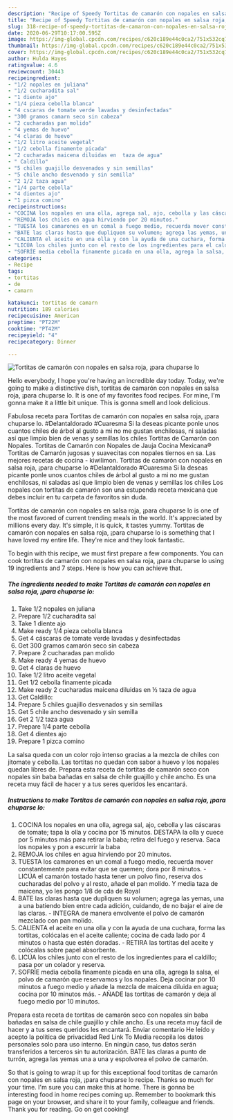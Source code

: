 ```yaml
---
description: "Recipe of Speedy Tortitas de camarón con nopales en salsa roja, ¡para chuparse lo"
title: "Recipe of Speedy Tortitas de camarón con nopales en salsa roja, ¡para chuparse lo"
slug: 318-recipe-of-speedy-tortitas-de-camaron-con-nopales-en-salsa-roja-para-chuparse-lo
date: 2020-06-29T10:17:00.595Z
image: https://img-global.cpcdn.com/recipes/c620c189e44c0ca2/751x532cq70/tortitas-de-camaron-con-nopales-en-salsa-roja-para-chuparse-lo-foto-principal.jpg
thumbnail: https://img-global.cpcdn.com/recipes/c620c189e44c0ca2/751x532cq70/tortitas-de-camaron-con-nopales-en-salsa-roja-para-chuparse-lo-foto-principal.jpg
cover: https://img-global.cpcdn.com/recipes/c620c189e44c0ca2/751x532cq70/tortitas-de-camaron-con-nopales-en-salsa-roja-para-chuparse-lo-foto-principal.jpg
author: Hulda Hayes
ratingvalue: 4.6
reviewcount: 30443
recipeingredient:
- "1/2 nopales en juliana"
- "1/2 cucharadita sal"
- "1 diente ajo"
- "1/4 pieza cebolla blanca"
- "4 cscaras de tomate verde lavadas y desinfectadas"
- "300 gramos camarn seco sin cabeza"
- "2 cucharadas pan molido"
- "4 yemas de huevo"
- "4 claras de huevo"
- "1/2 litro aceite vegetal"
- "1/2 cebolla finamente picada"
- "2 cucharadas maicena diluidas en  taza de agua"
- " Caldillo"
- "5 chiles guajillo desvenados y sin semillas"
- "5 chile ancho desvenado y sin semilla"
- "2 1/2 taza agua"
- "1/4 parte cebolla"
- "4 dientes ajo"
- "1 pizca comino"
recipeinstructions:
- "COCINA los nopales en una olla, agrega sal, ajo, cebolla y las cáscaras de tomate; tapa la olla y cocina por 15 minutos. DESTAPA la olla y cuece por 5 minutos más para retirar la baba; retira del fuego y reserva. Saca los nopales y pon a escurrir la baba"
- "REMOJA los chiles en agua hirviendo por 20 minutos."
- "TUESTA los camarones en un comal a fuego medio, recuerda mover constantemente para evitar que se quemen; dora por 8 minutos. LICÚA el camarón tostado hasta tener un polvo fino, reserva dos cucharadas del polvo y al resto, añade el pan molido. Y media taza de maicena, yo les pongo 1/8 de cda de Royal"
- "BATE las claras hasta que dupliquen su volumen; agrega las yemas, una a una batiendo bien entre cada adición, cuidando, de no bajar el aire de las claras. INTEGRA de manera envolvente el polvo de camarón mezclado con pan molido."
- "CALIENTA el aceite en una olla y con la ayuda de una cuchara, forma las tortitas, colócalas en el aceite caliente; cocina de cada lado por 4 minutos o hasta que estén doradas. RETIRA las tortitas del aceite y colócalas sobre papel absorbente."
- "LICÚA los chiles junto con el resto de los ingredientes para el caldillo; pasa por un colador y reserva."
- "SOFRÍE media cebolla finamente picada en una olla, agrega la salsa, el polvo de camarón que reservamos y los nopales. Deja cocinar por 10 minutos a fuego medio y añade la mezcla de maicena diluida en agua; cocina por 10 minutos más. AÑADE las tortitas de camarón y deja al fuego medio por 10 minutos."
categories:
- Recipe
tags:
- tortitas
- de
- camarn

katakunci: tortitas de camarn 
nutrition: 189 calories
recipecuisine: American
preptime: "PT22M"
cooktime: "PT42M"
recipeyield: "4"
recipecategory: Dinner

---
```



![Tortitas de camarón con nopales en salsa roja, ¡para chuparse lo](https://img-global.cpcdn.com/recipes/c620c189e44c0ca2/751x532cq70/tortitas-de-camaron-con-nopales-en-salsa-roja-para-chuparse-lo-foto-principal.jpg)

Hello everybody, I hope you're having an incredible day today. Today, we're going to make a distinctive dish, tortitas de camarón con nopales en salsa roja, ¡para chuparse lo. It is one of my favorites food recipes. For mine, I'm gonna make it a little bit unique. This is gonna smell and look delicious.

Fabulosa receta para Tortitas de camarón con nopales en salsa roja, ¡para chuparse lo. #Delantaldorado #Cuaresma Si la deseas picante ponle unos cuantos chiles de árbol al gusto a mi no me gustan enchilosas, ni saladas así que limpio bien de venas y semillas los chiles Tortitas de Camarón con Nopales. Tortitas de Camarón con Nopales de Jauja Cocina Mexicana® Tortitas de Camarón jugosas y suavecitas con nopales tiernos en sa. Las mejores recetas de cocina - kiwilimon. Tortitas de camarón con nopales en salsa roja, ¡para chuparse lo #Delantaldorado #Cuaresma Si la deseas picante ponle unos cuantos chiles de árbol al gusto a mi no me gustan enchilosas, ni saladas así que limpio bien de venas y semillas los chiles Los nopales con tortitas de camarón son una estupenda receta mexicana que debes incluir en tu carpeta de favoritos sin duda.

Tortitas de camarón con nopales en salsa roja, ¡para chuparse lo is one of the most favored of current trending meals in the world. It's appreciated by millions every day. It's simple, it is quick, it tastes yummy. Tortitas de camarón con nopales en salsa roja, ¡para chuparse lo is something that I have loved my entire life. They're nice and they look fantastic.


To begin with this recipe, we must first prepare a few components. You can cook tortitas de camarón con nopales en salsa roja, ¡para chuparse lo using 19 ingredients and 7 steps. Here is how you can achieve that.

<!--inarticleads1-->

##### The ingredients needed to make Tortitas de camarón con nopales en salsa roja, ¡para chuparse lo:

1. Take 1/2 nopales en juliana
1. Prepare 1/2 cucharadita sal
1. Take 1 diente ajo
1. Make ready 1/4 pieza cebolla blanca
1. Get 4 cáscaras de tomate verde lavadas y desinfectadas
1. Get 300 gramos camarón seco sin cabeza
1. Prepare 2 cucharadas pan molido
1. Make ready 4 yemas de huevo
1. Get 4 claras de huevo
1. Take 1/2 litro aceite vegetal
1. Get 1/2 cebolla finamente picada
1. Make ready 2 cucharadas maicena diluidas en ½ taza de agua
1. Get  Caldillo:
1. Prepare 5 chiles guajillo desvenados y sin semillas
1. Get 5 chile ancho desvenado y sin semilla
1. Get 2 1/2 taza agua
1. Prepare 1/4 parte cebolla
1. Get 4 dientes ajo
1. Prepare 1 pizca comino


La salsa queda con un color rojo intenso gracias a la mezcla de chiles con jitomate y cebolla. Las tortitas no quedan con sabor a huevo y los nopales quedan libres de. Prepara esta receta de tortitas de camarón seco con nopales sin baba bañadas en salsa de chile guajillo y chile ancho. Es una receta muy fácil de hacer y a tus seres queridos les encantará. 

<!--inarticleads2-->

##### Instructions to make Tortitas de camarón con nopales en salsa roja, ¡para chuparse lo:

1. COCINA los nopales en una olla, agrega sal, ajo, cebolla y las cáscaras de tomate; tapa la olla y cocina por 15 minutos. DESTAPA la olla y cuece por 5 minutos más para retirar la baba; retira del fuego y reserva. Saca los nopales y pon a escurrir la baba
1. REMOJA los chiles en agua hirviendo por 20 minutos.
1. TUESTA los camarones en un comal a fuego medio, recuerda mover constantemente para evitar que se quemen; dora por 8 minutos. - LICÚA el camarón tostado hasta tener un polvo fino, reserva dos cucharadas del polvo y al resto, añade el pan molido. Y media taza de maicena, yo les pongo 1/8 de cda de Royal
1. BATE las claras hasta que dupliquen su volumen; agrega las yemas, una a una batiendo bien entre cada adición, cuidando, de no bajar el aire de las claras. - INTEGRA de manera envolvente el polvo de camarón mezclado con pan molido.
1. CALIENTA el aceite en una olla y con la ayuda de una cuchara, forma las tortitas, colócalas en el aceite caliente; cocina de cada lado por 4 minutos o hasta que estén doradas. - RETIRA las tortitas del aceite y colócalas sobre papel absorbente.
1. LICÚA los chiles junto con el resto de los ingredientes para el caldillo; pasa por un colador y reserva.
1. SOFRÍE media cebolla finamente picada en una olla, agrega la salsa, el polvo de camarón que reservamos y los nopales. Deja cocinar por 10 minutos a fuego medio y añade la mezcla de maicena diluida en agua; cocina por 10 minutos más. - AÑADE las tortitas de camarón y deja al fuego medio por 10 minutos.


Prepara esta receta de tortitas de camarón seco con nopales sin baba bañadas en salsa de chile guajillo y chile ancho. Es una receta muy fácil de hacer y a tus seres queridos les encantará. Enviar comentario He leído y acepto la política de privacidad Red Link To Media recopila los datos personales solo para uso interno. En ningún caso, tus datos serán transferidos a terceros sin tu autorización. BATE las claras a punto de turrón, agrega las yemas una a una y espolvorea el polvo de camarón. 

So that is going to wrap it up for this exceptional food tortitas de camarón con nopales en salsa roja, ¡para chuparse lo recipe. Thanks so much for your time. I'm sure you can make this at home. There is gonna be interesting food in home recipes coming up. Remember to bookmark this page on your browser, and share it to your family, colleague and friends. Thank you for reading. Go on get cooking!
